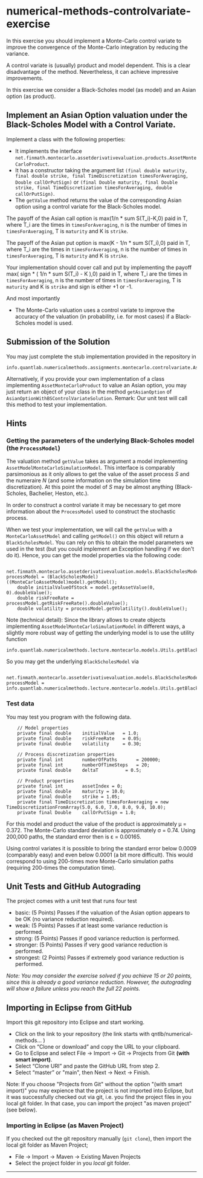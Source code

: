 # numerical-methods-controlvariate-exercise

In this exercise you should implement a Monte-Carlo control variate to improve
the convergence of the Monte-Carlo integration by reducing the variance.

A control variate is (usually) product and model dependent. This is a clear
disadvantage of the method. Nevertheless, it can achieve impressive improvements.

In this exercise we consider a Black-Scholes model (as model) and an Asian option
(as product).

## Implement an Asian Option valuation under the Black-Scholes Model with a Control Variate.

Implement a class with the following properties:

- It implements the interface `net.finmath.montecarlo.assetderivativevaluation.products.AssetMonteCarloProduct`.
- It has a constructor taking the argument list `(final double maturity, final double strike, final TimeDiscretization timesForAveraging, Double callOrPutSign)`
or `(final Double maturity, final Double strike, final TimeDiscretization timesForAveraging, double callOrPutSign)`.
- The `getValue` method returns the value of the corresponding Asian option using a control variate
for the Black-Scholes model.

The payoff of the Asian call option is max(1/n * sum S(T_i)-K,0) paid in T, where T_i are the times in `timesForAveraging`, n is the number of times in `timesForAveraging`, T is `maturity` and K is `strike`.

The payoff of the Asian put option is max(K - 1/n * sum S(T_i),0) paid in T, where T_i are the times in `timesForAveraging`, n is the number of times in `timesForAveraging`, T is `maturity` and K is `strike`.

Your implementation should cover call and put by implementing the payoff 
max( sign * ( 1/n * sum S(T_i) - K ),0) paid in T, where T_i are the times in `timesForAveraging`, n is the number of times in `timesForAveraging`, T is `maturity` and K is `strike` and sign is either +1 or -1.

And most importantly

- The Monte-Carlo valuation uses a control variate to improve the accuracy of the valuation
(in probability, i.e. for most cases) if a Black-Scholes model is used.

## Submission of the Solution

You may just complete the stub implementation provided in the repository in

```
info.quantlab.numericalmethods.assignments.montecarlo.controlvariate.AsianOptionWithBSControlVariate
```

Alternatively, if you provide your own implementation of a class implementing `AssetMonteCarloProduct` to value an Asian option, you may just return an object of your class in the method `getAsianOption` of `AsianOptionWithBSControlVariateSolution`. Remark: Our unit test will call this method to test your implementation.

## Hints

### Getting the parameters of the underlying Black-Scholes model (the `ProcessModel`)

The valuation method `getValue` takes as argument a model implementing `AssetModelMonteCarloSimulationModel`.
This interface is comparably parsimonious as it only allows to get the value of the asset process *S*
and the numeraire *N* (and some information on the simulation time discretization).
At this point the model of *S* may be almost anything (Black-Scholes, Bachelier, Heston, etc.).

In order to construct a control variate it may be necessary to get more information about
the `ProcessModel` used to construct the stochastic process.

When we test your implementation, we will call the `getValue` with a `MonteCarloAssetModel` and calling `getModel()` on this object will return a `BlackScholesModel`. You can rely on this to obtain the model parameters we used in the test (but you could
implement an Exception handling if we don't do it). Hence, you can get the model properties via the following code:

```
	net.finmath.montecarlo.assetderivativevaluation.models.BlackScholesModel processModel = (BlackScholesModel) ((MonteCarloAssetModel)model).getModel();
	double initialValueOfStock = model.getAssetValue(0, 0).doubleValue();
	double riskFreeRate = processModel.getRiskFreeRate().doubleValue();
	double volatility = processModel.getVolatility().doubleValue();
```

Note (technical detail): Since the library allows to create objects implementing `AssetModelMonteCarloSimulationModel` in different ways, a slightly more robust way of getting the underlying model is to use the utility function

```
info.quantlab.numericalmethods.lecture.montecarlo.models.Utils.getBlackScholesModelFromMonteCarloModel
```

So you may get the underlying `BlackScholesModel` via

```
	net.finmath.montecarlo.assetderivativevaluation.models.BlackScholesModel processModel = info.quantlab.numericalmethods.lecture.montecarlo.models.Utils.getBlackScholesModelFromMonteCarloModel(model);
```

### Test data

You may test you program with the following data.

```
	// Model properties
	private final double	initialValue   = 1.0;
	private final double	riskFreeRate   = 0.05;
	private final double	volatility     = 0.30;

	// Process discretization properties
	private final int		numberOfPaths		= 200000;
	private final int		numberOfTimeSteps	= 20;
	private final double	deltaT			= 0.5;

	// Product properties
	private final int		assetIndex = 0;
	private final double	maturity = 10.0;
	private final double	strike = 1.05;
	private final TimeDiscretization timesForAveraging = new TimeDiscretizationFromArray(5.0, 6.0, 7.0, 8.0, 9.0, 10.0);
	private final Double	callOrPutSign = 1.0;
```

For this model and product the value of the product is approximately &mu; = 0.372.
The Monte-Carlo standard deviation is approximately &sigma; = 0.74.
Using 200,000 paths, the standard error then is &epsilon; = 0.00165.

Using control variates it is possible to bring the standard error below 0.0009 (comparably easy) and even below 0.0001 (a bit more difficult). This would correspond to using 200-times more Monte-Carlo simulation paths (requiring 200-times the computation time).

## Unit Tests and GitHub Autograding

The project comes with a unit test that runs four test

- basic: (5 Points) Passes if the valuation of the Asian option appears to be OK (no variance reduction required).
- weak: (5 Points) Passes if at least some variance reduction is performed.
- strong: (5 Points) Passes if good variance reduction is performed.
- stronger: (5 Points) Passes if very good variance reduction is performed.
- strongest: (2 Points) Passes if extremely good variance reduction is performed.

*Note: You may consider the exercise solved if you achieve 15 or 20 points, since this is already a good variance reduction. However, the autograding will show a failure unless you reach the full 22 points.*

## Importing in Eclipse from GitHub

Import this git repository into Eclipse and start working.

- Click on the link to your repository (the link starts with qntlb/numerical-methods… )
- Click on “Clone or download” and copy the URL to your clipboard.
- Go to Eclipse and select File -> Import -> Git -> Projects from Git **(with smart import)**.
- Select “Clone URI” and paste the GitHub URL from step 2.
- Select “master” or "main", then Next -> Next -> Finish.

Note: If you choose "Projects from Git" without the option "(with smart import)" you may expience that
the project is not imported into Eclipse, but it was successfully checked out via git, i.e. you
find the project files in you local git folder. In that case, you can import the project "as maven project"
(see below).

### Importing in Eclipse (as Maven Project)

If you checked out the git repository manually (`git clone`), then import
the local git folder as Maven Project;

- File -> Import -> Maven -> Existing Maven Projects
- Select the project folder in you *local* git folder.


---

<script type="text/javascript"
  src="https://cdnjs.cloudflare.com/ajax/libs/mathjax/2.7.0/MathJax.js?config=TeX-AMS_CHTML">
</script>
<script type="text/x-mathjax-config">
  MathJax.Hub.Config({
    tex2jax: {
      inlineMath: [['$','$'], ['\\(','\\)']],
      processEscapes: true},
      jax: ["input/TeX","input/MathML","input/AsciiMath","output/CommonHTML"],
      extensions: ["tex2jax.js","mml2jax.js","asciimath2jax.js","MathMenu.js","MathZoom.js","AssistiveMML.js", "[Contrib]/a11y/accessibility-menu.js"],
      TeX: {
      extensions: ["AMSmath.js","AMSsymbols.js","noErrors.js","noUndefined.js"],
      equationNumbers: {
      autoNumber: "AMS"
      }
    }
  });
</script>